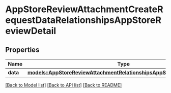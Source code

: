 # AppStoreReviewAttachmentCreateRequestDataRelationshipsAppStoreReviewDetail

## Properties

Name | Type | Description | Notes
------------ | ------------- | ------------- | -------------
**data** | [**models::AppStoreReviewAttachmentRelationshipsAppStoreReviewDetailData**](AppStoreReviewAttachment_relationships_appStoreReviewDetail_data.md) |  | 

[[Back to Model list]](../README.md#documentation-for-models) [[Back to API list]](../README.md#documentation-for-api-endpoints) [[Back to README]](../README.md)



